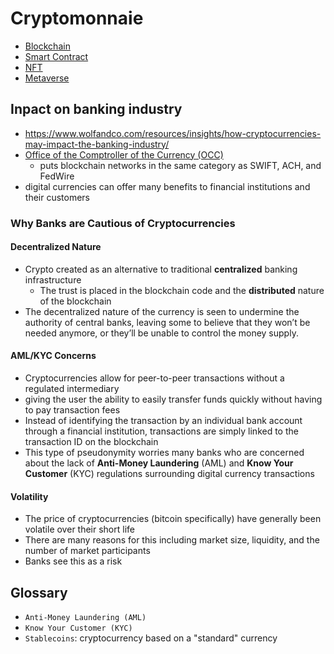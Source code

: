 # Cryptomonnaie

- [Blockchain](cryptocurrency/blockchain)
- [Smart Contract](cryptocurrency/smartcontract)
- [NFT](cryptocurrency/nft)
- [Metaverse](cryptocurrency/metaverse)

## Inpact on banking industry

- https://www.wolfandco.com/resources/insights/how-cryptocurrencies-may-impact-the-banking-industry/
- [Office of the Comptroller of the Currency (OCC)](https://fr.wikipedia.org/wiki/Office_of_the_Comptroller_of_the_Currency)
   - puts blockchain networks in the same category as SWIFT, ACH, and FedWire
- digital currencies can offer many benefits to financial institutions and their customers

### Why Banks are Cautious of Cryptocurrencies

#### Decentralized Nature

- Crypto created as an alternative to traditional **centralized** banking infrastructure
   - The trust is placed in the blockchain code and the **distributed** nature of the blockchain
- The decentralized nature of the currency is seen to undermine the authority of central banks, leaving some to believe that they won’t be needed anymore, or they’ll be unable to control the money supply.

#### AML/KYC Concerns

- Cryptocurrencies allow for peer-to-peer transactions without a regulated intermediary
- giving the user the ability to easily transfer funds quickly without having to pay transaction fees
- Instead of identifying the transaction by an individual bank account through a financial institution, transactions are simply linked to the transaction ID on the blockchain
- This type of pseudonymity worries many banks who are concerned about the lack of **Anti-Money Laundering** (AML) and **Know Your Customer** (KYC) regulations surrounding digital currency transactions

#### Volatility

- The price of cryptocurrencies (bitcoin specifically) have generally been volatile over their short life
- There are many reasons for this including market size, liquidity, and the number of market participants
- Banks see this as a risk



## Glossary

- `Anti-Money Laundering (AML)`
- `Know Your Customer (KYC)`
- `Stablecoins`: cryptocurrency based on a "standard" currency
